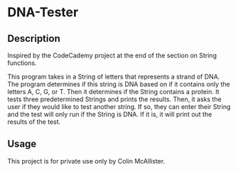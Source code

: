 # DNA-Tester

## Description
Inspired by the CodeCademy project at the end of the section on String functions.

This program takes in a String of letters that represents a strand of DNA. The program determines if this string is DNA based on if it contains only the letters A, C, G, or T. Then it determines if the String contains a protein. It tests three predetermined Strings and prints the results. Then, it asks the user if they would like to test another string. If so, they can enter their String and the test will only run if the String is DNA. If it is, it will print out the results of the test.

## Usage

This project is for private use only by Colin McAllister.
